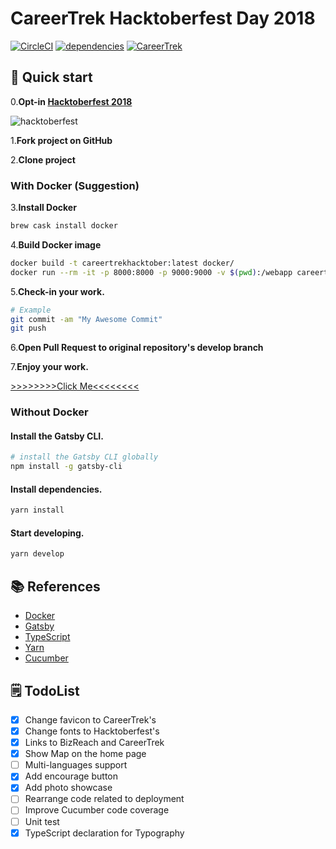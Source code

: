 # CareerTrek Hacktoberfest Day 2018

[![CircleCI](https://circleci.com/gh/careertrek-hacktoberfest-day-2018/careertrek-hacktoberfest-day-2018.github.io/tree/develop.svg?style=shield)](https://circleci.com/gh/careertrek-hacktoberfest-day-2018/careertrek-hacktoberfest-day-2018.github.io/tree/develop) [![dependencies](https://img.shields.io/david/careertrek-hacktoberfest-day-2018/careertrek-hacktoberfest-day-2018.github.io.svg)](https://david-dm.org/careertrek-hacktoberfest-day-2018/careertrek-hacktoberfest-day-2018.github.io/) [![CareerTrek](https://img.shields.io/badge/pull%20request-welcomed-00cbae.svg)](https://careertrek.com/)  

## 🚀 Quick start

0.**Opt-in [Hacktoberfest 2018](https://hacktoberfest.digitalocean.com)**

![hacktoberfest](https://hacktoberfest.digitalocean.com/assets/logo-hacktoberfest-658b5aa2bd34e782d29c40bf6afbdff00f20fe1328efa6da17743878ba8db66f.png)

1.**Fork project on GitHub**

2.**Clone project**

### With Docker (Suggestion)

3.**Install Docker**

```sh
brew cask install docker
```

4.**Build Docker image**

```sh
docker build -t careertrekhacktober:latest docker/
docker run --rm -it -p 8000:8000 -p 9000:9000 -v $(pwd):/webapp careertrekhacktober develop
```

5.**Check-in your work.**

```sh
# Example  
git commit -am "My Awesome Commit"
git push
```

6.**Open Pull Request to original repository's develop branch**

7.**Enjoy your work.**

[>>>>>>>>Click Me<<<<<<<<](https://careertrek-hacktoberfest-day-2018.github.io/)

### Without Docker

#### **Install the Gatsby CLI.**

 ```sh
 # install the Gatsby CLI globally
 npm install -g gatsby-cli
 ```

#### **Install dependencies.**

 ```sh
 yarn install
 ```

#### **Start developing.**

 ```sh
 yarn develop
 ```

## 📚 References

- [Docker](https://docs.docker.com/)
- [Gatsby](https://www.gatsbyjs.org/tutorial/)
- [TypeScript](https://www.typescriptlang.org/docs/home.html)
- [Yarn](https://yarnpkg.com/en/docs)
- [Cucumber](https://docs.cucumber.io/)

## 🗒 TodoList

- [x] Change favicon to CareerTrek's
- [x] Change fonts to Hacktoberfest's
- [x] Links to BizReach and CareerTrek
- [x] Show Map on the home page
- [ ] Multi-languages support
- [x] Add encourage button
- [x] Add photo showcase
- [ ] Rearrange code related to deployment
- [ ] Improve Cucumber code coverage
- [ ] Unit test
- [x] TypeScript declaration for Typography
